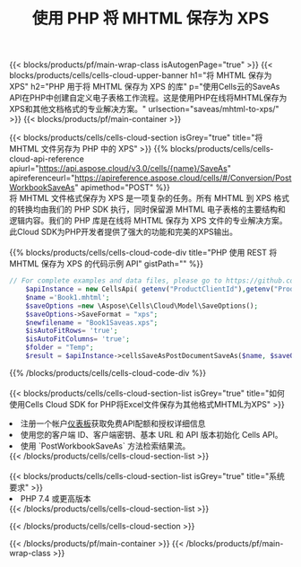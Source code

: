 ﻿---
title: 使用 PHP 将 MHTML 保存为 XPS
description: 利用Aspose.Cells Cloud SDK for PHP将MHTML格式文件保存为XPS格式文件。
---
{{< blocks/products/pf/main-wrap-class isAutogenPage="true" >}}
{{< blocks/products/cells/cells-cloud-upper-banner h1="将 MHTML 保存为 XPS" h2="PHP 用于将 MHTML 保存为 XPS 的库" p="使用Cells云的SaveAs API在PHP中创建自定义电子表格工作流程。这是使用PHP在线将MHTML保存为XPS和其他文档格式的专业解决方案。" urlsection="saveas/mhtml-to-xps/" >}}
{{< blocks/products/pf/main-container >}}

{{< blocks/products/cells/cells-cloud-section isGrey="true" title="将 MHTML 文件另存为 PHP 中的 XPS" >}}
{{% blocks/products/cells/cells-cloud-api-reference apiurl="https://api.aspose.cloud/v3.0/cells/{name}/SaveAs" apireferenceurl="https://apireference.aspose.cloud/cells/#/Conversion/PostWorkbookSaveAs" apimethod="POST" %}}
<br/>
将 MHTML 文件格式保存为 XPS 是一项复杂的任务。所有 MHTML 到 XPS 格式的转换均由我们的 PHP SDK 执行，同时保留源 MHTML 电子表格的主要结构和逻辑内容。我们的 PHP 库是在线将 MHTML 保存为 XPS 文件的专业解决方案。此Cloud SDK为PHP开发者提供了强大的功能和完美的XPS输出。
<br/>
<br/>
{{% blocks/products/cells/cells-cloud-code-div title="PHP 使用 REST 将 MHTML 保存为 XPS 的代码示例 API" gistPath="" %}}
  
```php
// For complete examples and data files, please go to https://github.com/aspose-cells-cloud/aspose-cells-cloud-php/
    $apiInstance = new CellsApi( getenv("ProductClientId"),getenv("ProductClientSecret") );
    $name ='Book1.mhtml';
    $saveOptions =new \Aspose\Cells\Cloud\Model\SaveOptions();
    $saveOptions->SaveFormat = "xps";
    $newfilename = "Book1Saveas.xps";
    $isAutoFitRows= 'true';
    $isAutoFitColumns= 'true';
    $folder = "Temp";
    $result = $apiInstance->cellsSaveAsPostDocumentSaveAs($name, $saveOptions, $newfilename,$isAutoFitRows, $isAutoFitColumns, $folder);
```
  
{{% /blocks/products/cells/cells-cloud-code-div %}}
<br/>
<br/>
{{< blocks/products/cells/cells-cloud-section-list isGrey="true" title="如何使用Cells Cloud SDK for PHP将Excel文件保存为其他格式MHTML为XPS" >}}
<li>注册一个帐户<a href="https://dashboard.aspose.cloud/">仪表板</a>获取免费API配额和授权详细信息</li>
<li>使用您的客户端 ID、客户端密钥、基本 URL 和 API 版本初始化 Cells API。</li>
<li>使用 `PostWorkbookSaveAs` 方法检索结果流。</li>
{{< /blocks/products/cells/cells-cloud-section-list >}}
<br/>
<br/>
{{< blocks/products/cells/cells-cloud-section-list isGrey="true" title="系统要求" >}}
<li>PHP 7.4 或更高版本</li>
{{< /blocks/products/cells/cells-cloud-section-list >}}

{{< /blocks/products/cells/cells-cloud-section >}}

{{< /blocks/products/pf/main-container >}}
{{< /blocks/products/pf/main-wrap-class >}}
